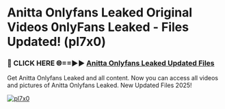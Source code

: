 # Anitta Onlyfans Leaked Original Videos 0nlyFans Leaked - Files Updated! (pl7x0)

<h3>🔴 CLICK HERE 🌐==►► <a href="https://tinyurl.com/x26r9saj" rel="nofollow">Anitta Onlyfans Leaked Updated Files</a></h3>

Get Anitta Onlyfans Leaked and all content. Now you can access all videos and pictures of Anitta Onlyfans Leaked. New Updated Files 2025!

[![pl7x0](https://i.imgur.com/LkgZPqh.gif)](https://tinyurl.com/x26r9saj)
